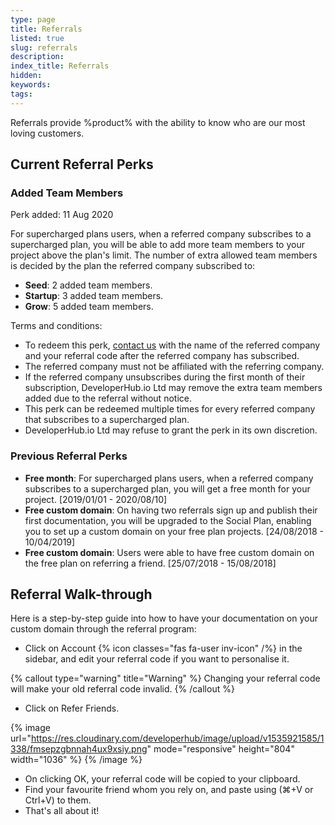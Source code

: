```yaml
---
type: page
title: Referrals
listed: true
slug: referrals
description: 
index_title: Referrals
hidden: 
keywords: 
tags: 
---
```


Referrals provide %product% with the ability to know who are our most loving customers.

## Current Referral Perks

### Added Team Members

Perk added: 11 Aug 2020

For supercharged plans users, when a referred company subscribes to a supercharged plan, you will be able to add more team members to your project above the plan's limit. The number of extra allowed team members is decided by the plan the referred company subscribed to:

- **Seed**: 2 added team members.
- **Startup**: 3 added team members.
- **Grow**: 5 added team members.

Terms and conditions:

- To redeem this perk, [contact us](/support-center/contact-us) with the name of the referred company and your referral code after the referred company has subscribed.
- The referred company must not be affiliated with the referring company.
- If the referred company unsubscribes during the first month of their subscription, DeveloperHub.io Ltd may remove the extra team members added due to the referral without notice.
- This perk can be redeemed multiple times for every referred company that subscribes to a supercharged plan.
- DeveloperHub.io Ltd may refuse to grant the perk in its own discretion.

### Previous Referral Perks

- **Free month**: For supercharged plans users, when a referred company subscribes to a supercharged plan, you will get a free month for your project. [2019/01/01 - 2020/08/10]
- **Free custom domain**: On having two referrals sign up and publish their first documentation, you will be upgraded to the Social Plan, enabling you to set up a custom domain on your free plan projects. [24/08/2018 - 10/04/2019]
- **Free custom domain**: Users were able to have free custom domain on the free plan on referring a friend. [25/07/2018 - 15/08/2018]

## Referral Walk-through

Here is a step-by-step guide into how to have your documentation on your custom domain through the referral program:

- Click on Account {% icon classes="fas fa-user inv-icon" /%} in the sidebar, and edit your referral code if you want to personalise it.

{% callout type="warning" title="Warning" %}
Changing your referral code will make your old referral code invalid.
{% /callout %}

- Click on Refer Friends.

{% image url="https://res.cloudinary.com/developerhub/image/upload/v1535921585/1338/fmsepzgbnnah4ux9xsiy.png" mode="responsive" height="804" width="1036" %}
{% /image %}

- On clicking OK, your referral code will be copied to your clipboard.
- Find your favourite friend whom you rely on, and paste using (⌘+V or Ctrl+V) to them.
- That's all about it!